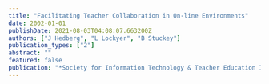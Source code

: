 ```yaml
---
title: "Facilitating Teacher Collaboration in On-line Environments"
date: 2002-01-01
publishDate: 2021-08-03T04:08:07.663200Z
authors: ["J Hedberg", "L Lockyer", "B Stuckey"]
publication_types: ["2"]
abstract: ""
featured: false
publication: "*Society for Information Technology & Teacher Education International …*"
---
```


